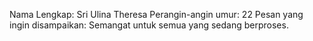 Nama Lengkap: Sri Ulina Theresa Perangin-angin
umur: 22 
Pesan yang ingin disampaikan: Semangat untuk semua yang sedang berproses.

